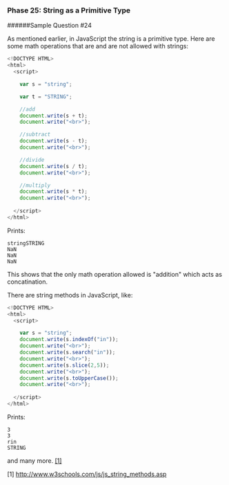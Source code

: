 ### Phase 25: String as a Primitive Type
######Sample Question #24

As mentioned earlier, in JavaScript the string is a primitive type. Here are some math operations that are and are not allowed with strings:

```js
<!DOCTYPE HTML>
<html>
  <script>

    var s = "string";

    var t = "STRING";

    //add
    document.write(s + t);
    document.write("<br>");

    //subtract
    document.write(s - t);
    document.write("<br>");

    //divide
    document.write(s / t);
    document.write("<br>");

    //multiply
    document.write(s * t);
    document.write("<br>");
    
  </script>
</html>

```

Prints:

	stringSTRING
	NaN
	NaN
	NaN


This shows that the only math operation allowed is "addition" which acts as concatination.

There are string methods in JavaScript, like:

```js
<!DOCTYPE HTML>
<html>
  <script>

    var s = "string";
    document.write(s.indexOf("in"));
    document.write("<br>");
    document.write(s.search("in"));
    document.write("<br>");
    document.write(s.slice(2,5));
    document.write("<br>");
    document.write(s.toUpperCase());
    document.write("<br>");
    
  </script>
</html>

```

Prints:

	3
	3
	rin
	STRING


and many more. [[1]](http://www.w3schools.com/js/js_string_methods.asp)

[1] http://www.w3schools.com/js/js_string_methods.asp